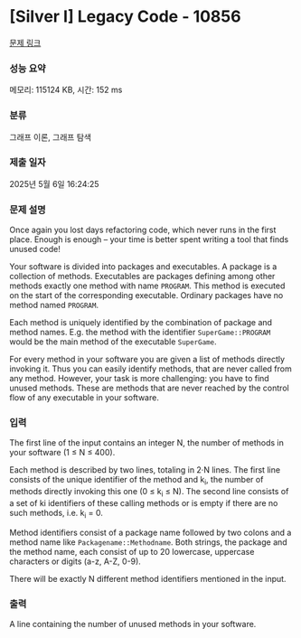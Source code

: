 # [Silver I] Legacy Code - 10856 

[문제 링크](https://www.acmicpc.net/problem/10856) 

### 성능 요약

메모리: 115124 KB, 시간: 152 ms

### 분류

그래프 이론, 그래프 탐색

### 제출 일자

2025년 5월 6일 16:24:25

### 문제 설명

<p>Once again you lost days refactoring code, which never runs in the first place. Enough is enough – your time is better spent writing a tool that finds unused code!</p>

<p>Your software is divided into packages and executables. A package is a collection of methods. Executables are packages defining among other methods exactly one method with name <code>PROGRAM</code>. This method is executed on the start of the corresponding executable. Ordinary packages have no method named <code>PROGRAM</code>.</p>

<p>Each method is uniquely identified by the combination of package and method names. E.g. the method with the identifier <code>SuperGame::PROGRAM</code> would be the main method of the executable <code>SuperGame</code>.</p>

<p>For every method in your software you are given a list of methods directly invoking it. Thus you can easily identify methods, that are never called from any method. However, your task is more challenging: you have to find unused methods. These are methods that are never reached by the control flow of any executable in your software.</p>

### 입력 

 <p>The first line of the input contains an integer N, the number of methods in your software (1 ≤ N ≤ 400).</p>

<p>Each method is described by two lines, totaling in 2·N lines. The first line consists of the unique identifier of the method and k<sub>i</sub>, the number of methods directly invoking this one (0 ≤ k<sub>i</sub> ≤ N). The second line consists of a set of ki identifiers of these calling methods or is empty if there are no such methods, i.e. k<sub>i</sub> = 0.</p>

<p>Method identifiers consist of a package name followed by two colons and a method name like <code>Packagename::Methodname</code>. Both strings, the package and the method name, each consist of up to 20 lowercase, uppercase characters or digits (a-z, A-Z, 0-9).</p>

<p>There will be exactly N different method identifiers mentioned in the input.</p>

### 출력 

 <p>A line containing the number of unused methods in your software.</p>

